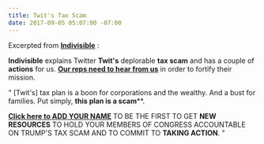 ```yaml
---
title: Twit's Tax Scam
date: 2017-09-05 05:07:00 -07:00
---
```


Excerpted from [**Indivisible**](http://indivisible.org/) :

**Indivisible** explains Twitter **Twit's** deplorable **tax scam** and has a couple of **actions** for us.  [**Our reps need to hear from us**](https://www.trumptaxscam.org/) in order to fortify their mission.  

"  [Twit's] tax plan is a boon for corporations and the wealthy.  And a bust for families. Put simply, **this plan is a scam****.

[**Click here to ADD YOUR NAME**](https://www.trumptaxscam.org/) TO BE THE FIRST TO GET **NEW RESOURCES** TO HOLD YOUR MEMBERS OF CONGRESS ACCOUNTABLE ON TRUMP'S TAX SCAM AND TO COMMIT TO **TAKING ACTION**.  "

